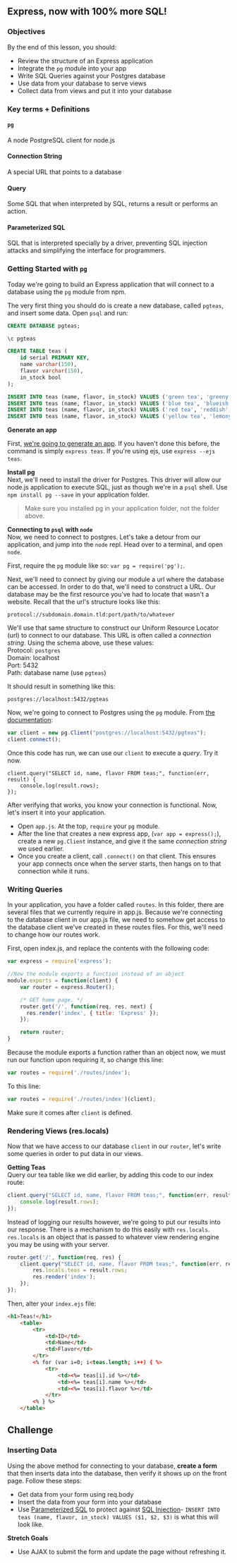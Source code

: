 ## Express, now with 100% more SQL!

### Objectives 
By the end of this lesson, you should:

- Review the structure of an Express application
- Integrate the `pg` module into your app
- Write SQL Queries against your Postgres database
- Use data from your database to serve views
- Collect data from views and put it into your database

### Key terms + Definitions

#### `pg`
A node PostgreSQL client for node.js

#### Connection String
A special URL that points to a database

#### Query
Some SQL that when interpreted by SQL, returns a result or performs an action.

#### Parameterized SQL
SQL that is interpreted specially by a driver, preventing SQL injection attacks and simplifying the interface for programmers.


### Getting Started with `pg`
Today we're going to build an Express application that will connect to a database using the `pg` module from npm. 

The very first thing you should do is create a new database, called `pgteas`, and insert some data. Open `psql` and run:  

```sql
CREATE DATABASE pgteas;

\c pgteas

CREATE TABLE teas (
	id serial PRIMARY KEY,
	name varchar(150),
	flavor varchar(150),
	in_stock bool
);

INSERT INTO teas (name, flavor, in_stock) VALUES ('green tea', 'greeny', TRUE);
INSERT INTO teas (name, flavor, in_stock) VALUES ('blue tea', 'blueish', false);
INSERT INTO teas (name, flavor, in_stock) VALUES ('red tea', 'reddish', TRUE);
INSERT INTO teas (name, flavor, in_stock) VALUES ('yellow tea', 'lemony', TRUE);
```

**Generate an app**  

First, [we're going to generate an app](http://expressjs.com/en/starter/generator.html). If you haven't done this before, the command is simply `express teas`. If you're using ejs, use `express --ejs teas`.

**Install pg**  
Next, we'll need to install the driver for Postgres. This driver will allow our node.js application to execute SQL, just as though we're in a `psql` shell. Use `npm install pg --save` in your application folder. 

> Make sure you installed pg in your application folder, not the folder above.

**Connecting to `psql` with `node`**  
Now, we need to connect to postgres. Let's take a detour from our application, and jump into the `node` repl. Head over to a terminal, and open `node`.

First, require the `pg` module like so: `var pg = require('pg');`. 

Next, we'll need to connect by giving our module a url where the database can be accessed. In order to do that, we'll need to construct a URL. Our database may be the first resource you've had to locate that wasn't a website. Recall that the url's structure looks like this:

```
protocol://subdomain.domain.tld:port/path/to/whatever
```

We'll use that same structure to construct our Uniform Resource Locator (url) to connect to our database. This URL is often called a *connection string*. Using the schema above, use these values:  
Protocol: `postgres`  
Domain: localhost  
Port: 5432  
Path: database name (use `pgteas`)  

It should result in something like this:  
```
postgres://localhost:5432/pgteas
```

Now, we're going to connect to Postgres using the `pg` module. From [the documentation](https://github.com/brianc/node-postgres):

```javascript
var client = new pg.Client("postgres://localhost:5432/pgteas");
client.connect();
```

Once this code has run, we can use our `client` to execute a *query*. Try it now.

```
client.query("SELECT id, name, flavor FROM teas;", function(err, result) {
	console.log(result.rows);
});
```

After verifying that works, you know your connection is functional. Now, let's insert it into your application.

* Open `app.js`. At the top, `require` your `pg` module.
* After the line that creates a new express app, (`var app = express();`), create a new `pg.Client` instance, and give it the same *connection string* we used earlier.
* Once you create a client, call `.connect()` on that client. This ensures your app connects once when the server starts, then hangs on to that connection while it runs.

### Writing Queries

In your application, you have a folder called `routes`. In this folder, there are several files that we currently require in app.js. Because we're connecting to the database client in our app.js file, we need to somehow get access to the database client we've created in these routes files. For this, we'll need to change how our routes work.

First, open index.js, and replace the contents with the following code:
```javascript
var express = require('express');

//Now the module exports a function instead of an object
module.exports = function(client) {
	var router = express.Router();

	/* GET home page. */
	router.get('/', function(req, res, next) {
	  res.render('index', { title: 'Express' });
	});

	return router;
}

```

Because the module exports a function rather than an object now, we must run our function upon requiring it, so change this line:
```javascript
var routes = require('./routes/index');
```

To this line:

```javascript
var routes = require('./routes/index')(client);
```
Make sure it comes after `client` is defined.



### Rendering Views (res.locals)
Now that we have access to our database `client` in our `router`, let's write some queries in order to put data in our views.

**Getting Teas**  
Query our tea table like we did earlier, by adding this code to our index route:  

```javascript
client.query("SELECT id, name, flavor FROM teas;", function(err, result) {
	console.log(result.rows);
});
```

Instead of logging our results however, we're going to put our results into our response. There is a mechanism to do this easily with `res.locals`. `res.locals` is an object that is passed to whatever view rendering engine you may be using with your server.

```javascript
router.get('/', function(req, res) {
	client.query("SELECT id, name, flavor FROM teas;", function(err, result) {
		res.locals.teas = result.rows;
		res.render('index');
	});
});
```
Then, alter your `index.ejs` file:

```html
<h1>Teas!</h1>
    <table>
    	<tr>
    		<td>ID</td>
    		<td>Name</td>
    		<td>Flavor</td>
    	</tr>
    	<% for (var i=0; i<teas.length; i++) { %>
    		<tr>
    			<td><%= teas[i].id %></td>
    			<td><%= teas[i].name %></td>
    			<td><%= teas[i].flavor %></td>
    		</tr>
    	<% } %>
    </table>
```

## Challenge

### Inserting Data
Using the above method for connecting to your database, **create a form** that then inserts data into the database, then verify it shows up on the front page. Follow these steps:

- Get data from your form using req.body
- Insert the data from your form into your database
- Use [Parameterized SQL](https://github.com/brianc/node-postgres/wiki/Client#method-query-parameterized) to protect against [SQL Injection](https://xkcd.com/327/)- `INSERT INTO teas (name, flavor, in_stock) VALUES ($1, $2, $3)` is what this will look like.

**Stretch Goals**  

- Use AJAX to submit the form and update the page without refreshing it.